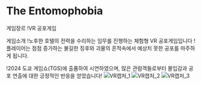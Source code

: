 # The Entomophobia

게임장르
!VR 공포게임

게임소개
!노후한 호텔의 전력을 수리하는 임무를 진행하는 체험형 VR 공포게임입니다
!플레이어는 점점 증가하는 불길한 징후와 괴물의 흔적속에서 예상치 못한 공포를 마주하게 됩니다.

!2024 도쿄 게임쇼(TGS)에 출품하여 시연하였으며, 많은 관람객들로부터 몰입감과 공포 연출에 대한 긍정적인 반응을 얻었습니다!
![VR캡처_1](https://github.com/user-attachments/assets/25e4020a-7863-4f47-8f22-8b84765b0e99)
![VR캡처_2](https://github.com/user-attachments/assets/0d26f60d-1cf9-430f-8801-ad8173ca92e0)
![VR캡처_3](https://github.com/user-attachments/assets/85ec91ae-21e1-4638-8805-859074d3d283)
